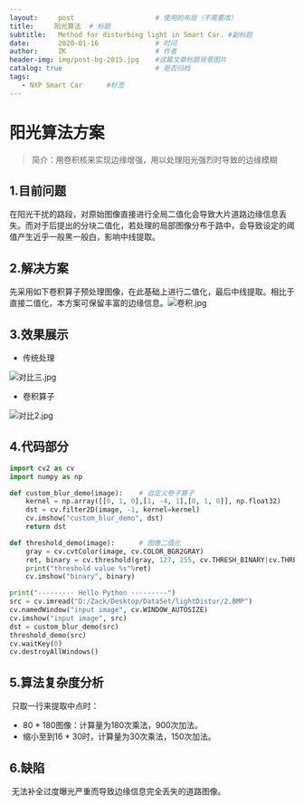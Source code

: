 ```yaml
---
layout:     post                    # 使用的布局（不需要改）
title:     阳光算法  # 标题 
subtitle:   Method for disturbing light in Smart Car. #副标题
date:       2020-01-16              # 时间
author:     ZK                      # 作者
header-img: img/post-bg-2015.jpg    #这篇文章标题背景图片
catalog: true                       # 是否归档
tags:
   - NXP Smart Car   	#标签
---
```


# 阳光算法方案

> 简介：用卷积核来实现边缘增强，用以处理阳光强烈时导致的边缘模糊

## 1.目前问题

​		在阳光干扰的路段，对原始图像直接进行全局二值化会导致大片道路边缘信息丢失。而对于后提出的分块二值化，若处理的局部图像分布于路中，会导致设定的阈值产生近乎一般黑一般白，影响中线提取。

## 2.解决方案

​		先采用如下卷积算子预处理图像，在此基础上进行二值化，最后中线提取。相比于直接二值化，本方案可保留丰富的边缘信息。![卷积.jpg](https://images.gitee.com/uploads/images/2020/0118/084618_8be65d42_5591410.jpeg)

## 3.效果展示

* 传统处理

![对比三.jpg](https://images.gitee.com/uploads/images/2020/0118/084617_629e9fe6_5591410.jpeg)

* 卷积算子

![对比2.jpg](https://images.gitee.com/uploads/images/2020/0118/084617_b682828d_5591410.jpeg)



## 4.代码部分

```python
import cv2 as cv
import numpy as np

def custom_blur_demo(image):	# 自定义卷子算子
    kernel = np.array([[0, 1, 0],[1, -4, 1],[0, 1, 0]], np.float32)
    dst = cv.filter2D(image, -1, kernel=kernel)
    cv.imshow("custom_blur_demo", dst)
    return dst

def threshold_demo(image):		# 图像二值化
    gray = cv.cvtColor(image, cv.COLOR_BGR2GRAY)
    ret, binary = cv.threshold(gray, 127, 255, cv.THRESH_BINARY|cv.THRESH_OTSU)
    print("threshold value %s"%ret)
    cv.imshow("binary", binary)

print("--------- Hello Python ---------")
src = cv.imread("D:/Zack/Desktop/DataSet/lightDistur/2.BMP")
cv.namedWindow("input image", cv.WINDOW_AUTOSIZE)
cv.imshow("input image", src)
dst = custom_blur_demo(src)
threshold_demo(src)
cv.waitKey(0)
cv.destroyAllWindows()
```

## 5.算法复杂度分析

​		只取一行来提取中点时：

* 80 * 180图像：计算量为180次乘法，900次加法。
* 缩小至到16 * 30时，计算量为30次乘法，150次加法。

## 6.缺陷

​		无法补全过度曝光严重而导致边缘信息完全丢失的道路图像。
